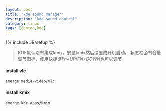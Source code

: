 ```yaml
---
layout: post
title: "kde sound manager"
description: "kde sound control"
category: linux
tags: [gentoo,kde]
---
```

{% include JB/setup %}

>KDE默认没有集成kmix，安装kmix然后设置成开机启动。
状态栏会有音量调节图标，使用快捷键*Fn+UP*/*FN+DOWN*也可以调节

#### install vlc

    emerge media-video/vlc

#### install kmix

    emerge kde-apps/kmix
